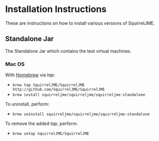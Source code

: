 # Installation Instructions

These are instructions on how to install various versions of SquirrelJME.

## Standalone Jar

The Standalone Jar which contains the test virtual machines.

### Mac OS

With [Homebrew](https://brew.sh) via _tap_:

 * `brew tap SquirrelJME/SquirrelJME http://github.com/SquirrelJME/SquirrelJME`
 * `brew install squirreljme/squirreljme/squirreljme-standalone`

To uninstall, perform:

 * `brew uninstall squirreljme/squirreljme/squirreljme-standalone`

To remove the added _tap_, perform:

 * `brew untap SquirrelJME/SquirrelJME`
